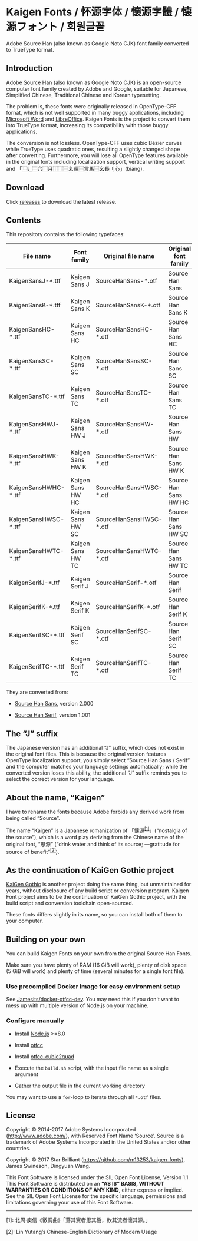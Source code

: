 Kaigen Fonts / 怀源字体 / 懷源字體 / 懐源フォント / 회원글꼴
============================================================

Adobe Source Han (also known as Google Noto CJK) font family converted to
TrueType format.

## Introduction

Adobe Source Han (also known as Google Noto CJK) is an open-source computer
font family created by Adobe and Google, suitable for Japanese, Simplified
Chinese, Traditional Chinese and Korean typesetting.

The problem is, these fonts were originally released in OpenType-CFF fornat,
which is not well supported in many buggy applications, including
[Microsoft Word](https://answers.microsoft.com/en-us/msoffice/forum/msoffice_word-mso_win10/word-2016-is-not-working-reliably-with-opentype/20511ac9-a701-4b61-bcdc-a94622682dda) and
[LibreOffice](https://bugs.documentfoundation.org/show_bug.cgi?id=107056).
Kaigen Fonts is the project to convert them into TrueType format, increasing
its compatibility with those buggy applications.

The conversion is not lossless. OpenType-CFF uses cubic Bézier curves while
TrueType uses quadratic ones, resulting a slightly changed shape after
converting. Furthermore, you will lose all OpenType features available in the
original fonts including localization support, vertical writing support and
「⿺辶⿳穴⿰月⿰⿲⿱幺長⿱言馬⿱幺長刂心」(biáng).

## Download

Click [releases](https://github.com/m13253/kaigen-fonts/releases) to download
the latest release.

## Contents

This repository contains the following typefaces:

| File name                | Font family       | Original file name       | Original font family  |
| ------------------------ | ----------------- | ------------------------ | --------------------- |
| KaigenSansJ-\*.ttf       | Kaigen Sans J     | SourceHanSans-\*.otf     | Source Han Sans       |
| KaigenSansK-\*.ttf       | Kaigen Sans K     | SourceHanSansK-\*.otf    | Source Han Sans K     |
| KaigenSansHC-\*.ttf      | Kaigen Sans HC    | SourceHanSansHC-\*.otf   | Source Han Sans HC    |
| KaigenSansSC-\*.ttf      | Kaigen Sans SC    | SourceHanSansSC-\*.otf   | Source Han Sans SC    |
| KaigenSansTC-\*.ttf      | Kaigen Sans TC    | SourceHanSansTC-\*.otf   | Source Han Sans TC    |
| KaigenSansHWJ-\*.ttf     | Kaigen Sans HW J  | SourceHanSansHW-\*.otf   | Source Han Sans HW    |
| KaigenSansHWK-\*.ttf     | Kaigen Sans HW K  | SourceHanSansHWK-\*.otf  | Source Han Sans HW K  |
| KaigenSansHWHC-\*.ttf    | Kaigen Sans HW HC | SourceHanSansHWSC-\*.otf | Source Han Sans HW HC |
| KaigenSansHWSC-\*.ttf    | Kaigen Sans HW SC | SourceHanSansHWSC-\*.otf | Source Han Sans HW SC |
| KaigenSansHWTC-\*.ttf    | Kaigen Sans HW TC | SourceHanSansHWTC-\*.otf | Source Han Sans HW TC |
| KaigenSerifJ-\*.ttf      | Kaigen Serif J    | SourceHanSerif-\*.otf    | Source Han Serif      |
| KaigenSerifK-\*.ttf      | Kaigen Serif K    | SourceHanSerifK-\*.otf   | Source Han Serif K    |
| KaigenSerifSC-\*.ttf     | Kaigen Serif SC   | SourceHanSerifSC-\*.otf  | Source Han Serif SC   |
| KaigenSerifTC-\*.ttf     | Kaigen Serif TC   | SourceHanSerifTC-\*.otf  | Source Han Serif TC   |

They are converted from:

- [Source Han Sans](https://github.com/adobe-fonts/source-han-sans), version 2.000

- [Source Han Serif](https://github.com/adobe-fonts/source-han-serif), version 1.001

## The “J” suffix

The Japanese version has an additional “J” suffix, which does not exist in the
original font files. This is because the original version features OpenType
localization support, you simply select “Source Han Sans / Serif” and the
computer matches your language settings automatically; while the converted
version loses this ability, the additional “J” suffix reminds you to select the
correct version for your language.

## About the name, “Kaigen”

I have to rename the fonts because Adobe forbids any derived work from being
called “Source”.

The name “Kaigen” is a Japanese romanization of
「懐源<sup>[\[1\]](#footnote1)</sup>」(“nostalgia of the source”), which is a
word play deriving from the Chinese name of the original font, “思源” (“drink
water and think of its source; —gratitude for source of
benefit”<sup>[\[2\]](#footnote2)</sup>).

## As the continuation of KaiGen Gothic project

[KaiGen Gothic](https://github.com/minjiex/kaigen-gothic) is another project
doing the same thing, but unmaintained for years, without disclosure of any
build script or conversion program. Kaigen Font project aims to be the
continuation of KaiGen Gothic project, with the build script and conversion
toolchain open-sourced.

These fonts differs slightly in its name, so you can install both of them to
your computer.

## Building on your own

You can build Kaigen Fonts on your own from the original Source Han Fonts.

Make sure you have plenty of RAM (16 GiB will work), plenty of disk space (5
GiB will work) and plenty of time (several minutes for a single font file).

### Use precompiled Docker image for easy environment setup

See [Jamesits/docker-otfcc-dev](https://github.com/Jamesits/docker-otfcc-dev). You may need this if you don't want to mess up with multiple version of Node.js on your machine. 

### Configure manually

- Install [Node.js](https://nodejs.org) >=8.0

- Install [otfcc](https://github.com/caryll/otfcc)

- Install [otfcc-cubic2quad](https://github.com/caryll/otfcc-cubic2quad)

- Execute the `build.sh` script, with the input file name as a single argument

- Gather the output file in the current working directory

You may want to use a `for`-loop to iterate through all `*.otf` files.

## License

Copyright © 2014-2017 Adobe Systems Incorporated (http://www.adobe.com/), with
Reserved Font Name ‘Source’. Source is a trademark of Adobe Systems
Incorporated in the United States and/or other countries.

Copyright © 2017 Star Brilliant (https://github.com/m13253/kaigen-fonts), James
Swineson, Dingyuan Wang.

This Font Software is licensed under the SIL Open Font License, Version 1.1.
This Font Software is distributed on an **“AS IS” BASIS, WITHOUT WARRANTIES OR
CONDITIONS OF ANY KIND**, either express or implied. See the SIL Open Font
License for the specific language, permissions and limitations governing your
use of this Font Software.

---

<a name="footnote1">[1]</a>: 北周‧庾信《徵調曲》「落其實者思其樹，飲其流者懷其源。」

<a name="footnote2">[2]</a>: Lin Yutang’s Chinese-English Dictionary of Modern Usage
